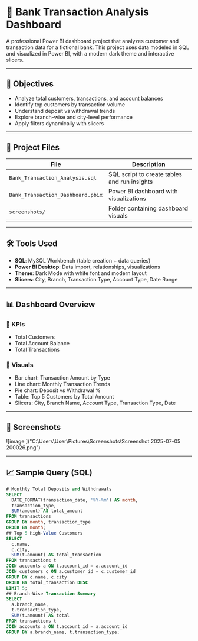 # 💼 Bank Transaction Analysis Dashboard

A professional Power BI dashboard project that analyzes customer and transaction data for a fictional bank. This project uses data modeled in SQL and visualized in Power BI, with a modern dark theme and interactive slicers.

---

## 📌 Objectives
- Analyze total customers, transactions, and account balances
- Identify top customers by transaction volume
- Understand deposit vs withdrawal trends
- Explore branch-wise and city-level performance
- Apply filters dynamically with slicers

---

## 📁 Project Files
| File | Description |
|------|-------------|
| `Bank_Transaction_Analysis.sql` | SQL script to create tables and run insights |
| `Bank_Transaction_Dashboard.pbix` | Power BI dashboard with visualizations |
| `screenshots/` | Folder containing dashboard visuals |

---

## 🛠️ Tools Used
- **SQL**: MySQL Workbench (table creation + data queries)
- **Power BI Desktop**: Data import, relationships, visualizations
- **Theme**: Dark Mode with white font and modern layout
- **Slicers**: City, Branch, Transaction Type, Account Type, Date Range

---

## 📊 Dashboard Overview

### 🔹 KPIs
- Total Customers
- Total Account Balance
- Total Transactions

### 🔹 Visuals
- Bar chart: Transaction Amount by Type
- Line chart: Monthly Transaction Trends
- Pie chart: Deposit vs Withdrawal %
- Table: Top 5 Customers by Total Amount
- Slicers: City, Branch Name, Account Type, Transaction Type, Date

---

## 📸 Screenshots

![image ]("C:\Users\User\Pictures\Screenshots\Screenshot 2025-07-05 200026.png")

---

## 📈 Sample Query (SQL)
```sql
# Monthly Total Deposits and Withdrawals
SELECT
  DATE_FORMAT(transaction_date, '%Y-%m') AS month,
  transaction_type,
  SUM(amount) AS total_amount
FROM transactions
GROUP BY month, transaction_type
ORDER BY month;
## Top 5 High-Value Customers
SELECT
  c.name,
  c.city,
  SUM(t.amount) AS total_transaction
FROM transactions t
JOIN accounts a ON t.account_id = a.account_id
JOIN customers c ON a.customer_id = c.customer_id
GROUP BY c.name, c.city
ORDER BY total_transaction DESC
LIMIT 5;
## Branch-Wise Transaction Summary
SELECT
  a.branch_name,
  t.transaction_type,
  SUM(t.amount) AS total
FROM transactions t
JOIN accounts a ON t.account_id = a.account_id
GROUP BY a.branch_name, t.transaction_type;


